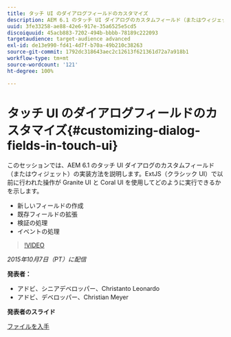 ```yaml
---
title: タッチ UI のダイアログフィールドのカスタマイズ
description: AEM 6.1 のタッチ UI ダイアログのカスタムフィールド（またはウィジェット）の実装方法を説明します。ExtJS（クラシック UI）で以前に行われた操作が、Granite UI および Coral UI を使用して実行できるようになりました。
uuid: 3fe33258-ae88-42e6-917e-35a6525e5cd5
discoiquuid: 45acb883-7202-494b-bbbb-78189c222093
targetaudience: target-audience advanced
exl-id: de13e990-fd41-4d7f-b70a-49b210c38263
source-git-commit: 1792dc318643aec2c12613f621361d72a7a918b1
workflow-type: tm+mt
source-wordcount: '121'
ht-degree: 100%

---
```


# タッチ UI のダイアログフィールドのカスタマイズ{#customizing-dialog-fields-in-touch-ui}

このセッションでは、AEM 6.1 のタッチ UI ダイアログのカスタムフィールド（またはウィジェット）の実装方法を説明します。ExtJS（クラシック UI）で以前に行われた操作が Granite UI と Coral UI を使用してどのように実行できるかを示します。

* 新しいフィールドの作成
* 既存フィールドの拡張
* 検証の処理
* イベントの処理

>[!VIDEO](https://video.tv.adobe.com/v/19373/?quality=9)

*2015年10月7日（PT）に配信*

**発表者：**

* アドビ、シニアデベロッパー、Christanto Leonardo
* アドビ、デベロッパー、Christian Meyer

**発表者のスライド**

[ファイルを入手](assets/aem-gems-customizing-touch-ui-dialog-fields.pdf)
<!--
[Get back to the Overview](https://helpx.adobe.com/experience-manager/kt/eseminars/gems/aem-index.html)
-->
